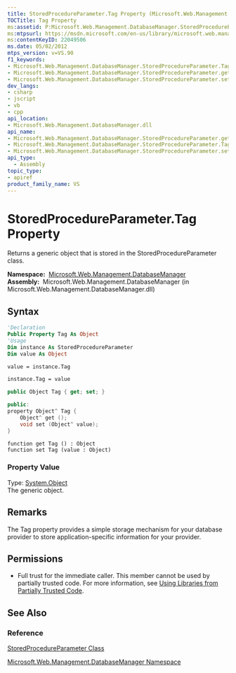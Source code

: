 ```yaml
---
title: StoredProcedureParameter.Tag Property (Microsoft.Web.Management.DatabaseManager)
TOCTitle: Tag Property
ms:assetid: P:Microsoft.Web.Management.DatabaseManager.StoredProcedureParameter.Tag
ms:mtpsurl: https://msdn.microsoft.com/en-us/library/microsoft.web.management.databasemanager.storedprocedureparameter.tag(v=VS.90)
ms:contentKeyID: 22049506
ms.date: 05/02/2012
mtps_version: v=VS.90
f1_keywords:
- Microsoft.Web.Management.DatabaseManager.StoredProcedureParameter.Tag
- Microsoft.Web.Management.DatabaseManager.StoredProcedureParameter.get_Tag
- Microsoft.Web.Management.DatabaseManager.StoredProcedureParameter.set_Tag
dev_langs:
- csharp
- jscript
- vb
- cpp
api_location:
- Microsoft.Web.Management.DatabaseManager.dll
api_name:
- Microsoft.Web.Management.DatabaseManager.StoredProcedureParameter.get_Tag
- Microsoft.Web.Management.DatabaseManager.StoredProcedureParameter.Tag
- Microsoft.Web.Management.DatabaseManager.StoredProcedureParameter.set_Tag
api_type:
  - Assembly
topic_type:
- apiref
product_family_name: VS
---
```


# StoredProcedureParameter.Tag Property

Returns a generic object that is stored in the StoredProcedureParameter class.

**Namespace:**  [Microsoft.Web.Management.DatabaseManager](microsoft-web-management-databasemanager-namespace.md)  
**Assembly:**  Microsoft.Web.Management.DatabaseManager (in Microsoft.Web.Management.DatabaseManager.dll)

## Syntax

```vb
'Declaration
Public Property Tag As Object
'Usage
Dim instance As StoredProcedureParameter
Dim value As Object

value = instance.Tag

instance.Tag = value
```

```csharp
public Object Tag { get; set; }
```

```cpp
public:
property Object^ Tag {
    Object^ get ();
    void set (Object^ value);
}
```

```jscript
function get Tag () : Object
function set Tag (value : Object)
```

### Property Value

Type: [System.Object](https://msdn.microsoft.com/library/e5kfa45b)  
The generic object.  

## Remarks

The Tag property provides a simple storage mechanism for your database provider to store application-specific information for your provider.

## Permissions

  - Full trust for the immediate caller. This member cannot be used by partially trusted code. For more information, see [Using Libraries from Partially Trusted Code](https://msdn.microsoft.com/library/8skskf63).

## See Also

### Reference

[StoredProcedureParameter Class](storedprocedureparameter-class-microsoft-web-management-databasemanager.md)

[Microsoft.Web.Management.DatabaseManager Namespace](microsoft-web-management-databasemanager-namespace.md)

